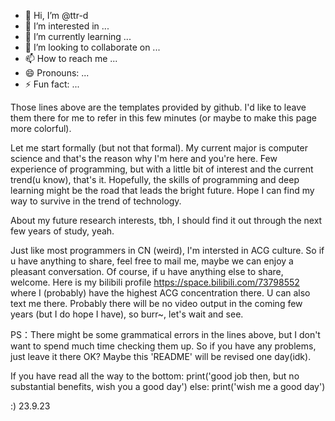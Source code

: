 - 👋 Hi, I’m @ttr-d
- 👀 I’m interested in ...
- 🌱 I’m currently learning ...
- 💞️ I’m looking to collaborate on ...
- 📫 How to reach me ...
- 😄 Pronouns: ...
- ⚡ Fun fact: ...

Those lines above are the templates provided by github. I'd like to leave them there for me to refer in this few minutes (or maybe to make this page more colorful).

Let me start formally (but not that formal). My current major is computer science and that's the reason why I'm here and you're here. 
Few experience of programming, but with a little bit of interest and the current trend(u know), that's it. Hopefully, the skills of programming and deep learning might be the road that leads the bright future. Hope I can find my way to survive in the trend of technology. 

About my future research interests, tbh, I should find it out through the next few years of study, yeah.

Just like most programmers in CN (weird), I'm intersted in ACG culture. So if u have anything to share, feel free to mail me, maybe we can enjoy a pleasant conversation. 
Of course, if u have anything else to share, welcome.
Here is my bilibili profile
https://space.bilibili.com/73798552
where I (probably) have the highest ACG concentration there. U can also text me there. 
Probably there will be no video output in the coming few years (but I do hope I have), so burr~, let's wait and see.

PS：There might be some grammatical errors in the lines above, but I don't want to spend much time checking them up. So if you have any problems, just leave it there OK? Maybe this 'README' will be revised one day(idk).

If you have read all the way to the bottom:
    print('good job then, but no substantial benefits, wish you a good day')
else:
    print('wish me a good day')

:)
23.9.23
